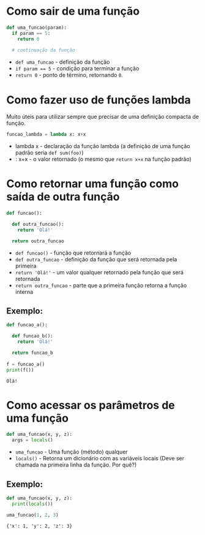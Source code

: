 # Como sair de uma função

```python
def uma_funcao(param):
  if param == 5:
    return 0
    
  # continuação da função
```

- `def uma_funcao` - definição da função
- `if param == 5` - condição para terminar a função
- `return 0` - ponto de término, retornando `0`.

# Como fazer uso de funções lambda

Muito úteis para utilizar sempre que precisar de uma definição compacta de função.

```python
funcao_lambda = lambda x: x+x
```

- lambda x - declaração da função lambda (a definição de uma função padrão seria `def sum(foo)`)
- : x+x - o valor retornado (o mesmo que `return x+x` na função padrão)

# Como retornar uma função como saída de outra função

```python
def funcao():

  def outra_funcao():
    return 'Olá!'

  return outra_funcao
```

- `def funcao()` - função que retornará a função
- `def outra_funcao` - definição da função que será retornada pela primeira
- `return 'Olá!'` - um valor qualquer retornado pela função que será retornada
- `return outra_funcao` - parte que a primeira função retorna a função interna

## Exemplo:
```python
def funcao_a():

  def funcao_b():
    return 'Olá!'

  return funcao_b
  
f = funcao_a()
print(f())
```
```
Olá!

```

# Como acessar os parâmetros de uma função

```python
def uma_funcao(x, y, z):
  args = locals()
```

- `uma_funcao` - Uma função (método) qualquer
- `locals()` - Retorna um dicionário com as variáveis locais (Deve ser chamada na primeira linha da função. Por quê?)

## Exemplo:
```python
def uma_funcao(x, y, z):
  print(locals())

uma_funcao(1, 2, 3)
```
```
{'x': 1, 'y': 2, 'z': 3}

```

